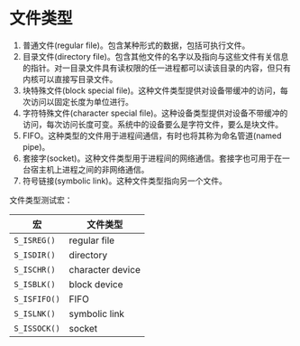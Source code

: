 # 文件类型

1. 普通文件(regular file)。包含某种形式的数据，包括可执行文件。
2. 目录文件(directory file)。包含其他文件的名字以及指向与这些文件有关信息的指针。对一目录文件具有读权限的任一进程都可以读该目录的内容，但只有内核可以直接写目录文件。
3. 块特殊文件(block special file)。这种文件类型提供对设备带缓冲的访问，每次访问以固定长度为单位进行。
4. 字符特殊文件(character special file)。这种设备类型提供对设备不带缓冲的访问，每次访问长度可变。系统中的设备要么是字符文件，要么是块文件。
5. FIFO。这种类型的文件用于进程间通信，有时也将其称为命名管道(named pipe)。
6. 套接字(socket)。这种文件类型用于进程间的网络通信。套接字也可用于在一台宿主机上进程之间的非网络通信。
7. 符号链接(symbolic link)。这种文件类型指向另一个文件。

文件类型测试宏：

宏| 文件类型
---|---
`S_ISREG()` | regular file
`S_ISDIR()` | directory
`S_ISCHR()` | character device
`S_ISBLK()` | block device
`S_ISFIFO()` | FIFO
`S_ISLNK()` | symbolic link
`S_ISSOCK()` | socket
